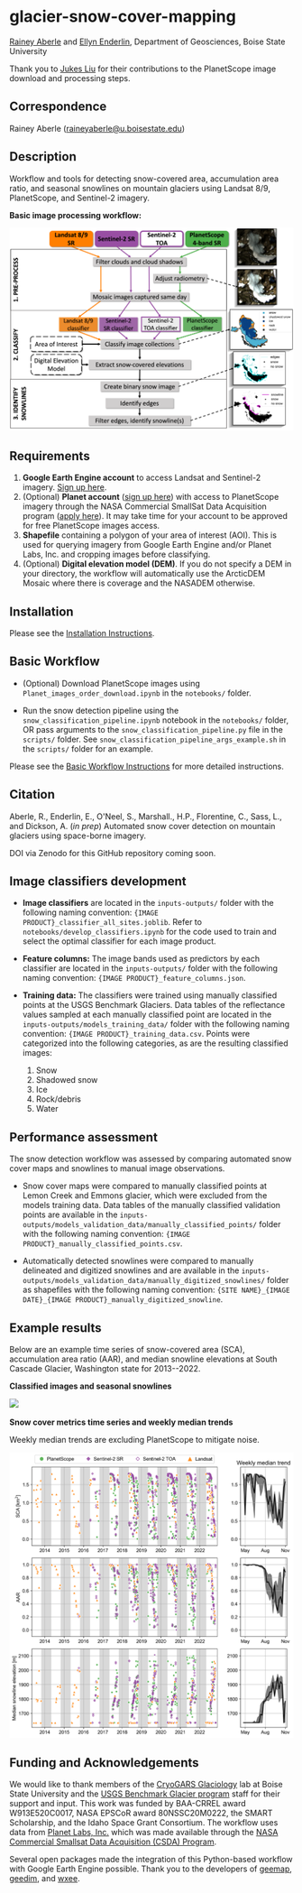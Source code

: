 # glacier-snow-cover-mapping

[Rainey Aberle](https://github.com/RaineyAbe) and [Ellyn Enderlin](https://github.com/ellynenderlin), Department of Geosciences, Boise State University

Thank you to [Jukes Liu](https://github.com/jukesliu) for their contributions to the PlanetScope image download and processing steps. 

## Correspondence
Rainey Aberle (raineyaberle@u.boisestate.edu)

## Description
Workflow and tools for detecting snow-covered area, accumulation area ratio, and seasonal snowlines on mountain glaciers using Landsat 8/9, PlanetScope, and Sentinel-2 imagery.

__Basic image processing workflow:__

<img src='figures/fig04_methods_workflow.png' width='600'/>

## Requirements

1. __Google Earth Engine account__ to access Landsat and Sentinel-2 imagery. [Sign up here](https://earthengine.google.com/new_signup/).
2. (Optional) __Planet account__ ([sign up here](https://www.planet.com/signup/)) with access to PlanetScope imagery through the NASA Commercial SmallSat Data Acquisition program ([apply here](https://www.planet.com/markets/nasa/)). It may take time for your account to be approved for free PlanetScope images access.
3. __Shapefile__ containing a polygon of your area of interest (AOI). This is used for querying imagery from Google Earth Engine and/or Planet Labs, Inc. and cropping images before classifying.
4. (Optional) __Digital elevation model (DEM)__. If you do not specify a DEM in your directory, the workflow will automatically use the ArcticDEM Mosaic where there is coverage and the NASADEM otherwise.

## Installation
Please see the [Installation Instructions](https://github.com/RaineyAbe/snow-cover-mapping/blob/main/docs/installation_instructions.md).

## Basic Workflow

- (Optional) Download PlanetScope images using `Planet_images_order_download.ipynb` in the `notebooks/` folder.

- Run the snow detection pipeline using the `snow_classification_pipeline.ipynb` notebook in the `notebooks/` folder, OR pass arguments to the `snow_classification_pipeline.py` file in the `scripts/` folder. See `snow_classification_pipeline_args_example.sh` in the `scripts/` folder for an example.

Please see the [Basic Workflow Instructions](https://github.com/RaineyAbe/snow-cover-mapping/blob/main/docs/basic_workflow.md) for more detailed instructions.

## Citation

Aberle, R., Enderlin, E., O'Neel, S., Marshall., H.P., Florentine, C., Sass, L., and Dickson, A. (_in prep_) Automated snow cover detection on mountain glaciers using space-borne imagery.

DOI via Zenodo for this GitHub repository coming soon.

## Image classifiers development
- __Image classifiers__ are located in the `inputs-outputs/` folder with the following naming convention: `{IMAGE PRODUCT}_classifier_all_sites.joblib`. Refer to `notebooks/develop_classifiers.ipynb` for the code used to train and select the optimal classifier for each image product.


- __Feature columns:__ The image bands used as predictors by each classifier are located in the `inputs-outputs/` folder with the following naming convention: `{IMAGE PRODUCT}_feature_columns.json`.


- __Training data:__ The classifiers were trained using manually classified points at the USGS Benchmark Glaciers. Data tables of the reflectance values sampled at each manually classified point are located in the `inputs-outputs/models_training_data/` folder with the following naming convention: `{IMAGE PRODUCT}_training_data.csv`. Points were categorized into the following categories, as are the resulting classified images:
  1.  Snow
  2. Shadowed snow
  3. Ice
  4. Rock/debris
  5. Water

## Performance assessment
The snow detection workflow was assessed by comparing automated snow cover maps and snowlines to manual image observations.

  - Snow cover maps were compared to manually classified points at Lemon Creek and Emmons glacier, which were excluded from the models training data. Data tables of the manually classified validation points are available in the `inputs-outputs/models_validation_data/manually_classified_points/` folder with the following naming convention: `{IMAGE PRODUCT}_manually_classified_points.csv`.


  - Automatically detected snowlines were compared to manually delineated and digitized snowlines and are available in the `inputs-outputs/models_validation_data/manually_digitized_snowlines/` folder as shapefiles with the following naming convention: `{SITE NAME}_{IMAGE DATE}_{IMAGE PRODUCT}_manually_digitized_snowline`.

## Example results
Below are an example time series of snow-covered area (SCA), accumulation area ratio (AAR), and median snowline elevations at South Cascade Glacier, Washington state for 2013--2022.

__Classified images and seasonal snowlines__

![](figures/SouthCascadeGlacier_example_results_smaller.gif)

__Snow cover metrics time series and weekly median trends__

Weekly median trends are excluding PlanetScope to mitigate noise.

<img src='figures/timeseries_SouthCascade_Glacier.png' width='700'>

## Funding and Acknowledgements
We would like to thank members of the [CryoGARS Glaciology](https://github.com/CryoGARS-Glaciology) lab at Boise State University and the [USGS Benchmark Glacier program](https://www.usgs.gov/programs/climate-research-and-development-program/science/usgs-benchmark-glacier-project) staff for their support and input. This work was funded by BAA-CRREL award W913E520C0017, NASA EPSCoR award 80NSSC20M0222, the SMART Scholarship, and the Idaho Space Grant Consortium. The workflow uses data from [Planet Labs, Inc.](https://www.planet.com/) which was made available through the [NASA Commercial Smallsat Data Acquisition (CSDA) Program](https://www.earthdata.nasa.gov/esds/csda).

Several open packages made the integration of this Python-based workflow with Google Earth Engine possible. Thank you to the developers of [geemap](https://geemap.org/), [geedim](https://geedim.readthedocs.io/en/latest/index.html), and [wxee](https://wxee.readthedocs.io/en/latest/index.html).
